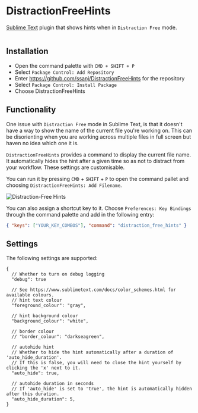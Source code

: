 # DistractionFreeHints

[Sublime Text](https://www.sublimetext.com/) plugin that shows hints when in `Distraction Free` mode.

![]()

## Installation

- Open the command palette with `CMD + SHIFT + P`
- Select `Package Control: Add Repository`
- Enter https://github.com/ssanj/DistractionFreeHints for the repository
- Select `Package Control: Install Package`
- Choose DistractionFreeHints


## Functionality

One issue with `Distraction Free` mode in Sublime Text, is that it doesn't have a way to show the name of the current file
you're working on. This can be disorienting when you are working across multiple files in full screen but haven no idea
which one it is.

`DistractionFreeHints` provides a command to display the current file name. It automatically hides the hint after a given
time so as not to distract from your workflow. These settings are customisable.

You can run it by pressing `CMD` + `SHIFT` + `P`
to open the command pallet and choosing `DistractionFreeHints: Add Filename`.

![Distraction-Free Hints](distraction-free-hints.png)

You can also assign a shortcut key to it. Choose `Preferences: Key Bindings` through the command palette and add
in the following entry:

```json
{ "keys": ["YOUR_KEY_COMBOS"], "command": "distraction_free_hints" }
```

## Settings

The following settings are supported:

```
{
  // Whether to turn on debug logging
  "debug": true

  // See https://www.sublimetext.com/docs/color_schemes.html for available colours.
  // hint text colour
  "foreground_colour": "gray",

  // hint background colour
  "background_colour": "white",

  // border colour
  // "border_colour": "darkseagreen",

  // autohide hint
  // Whether to hide the hint automatically after a duration of 'auto_hide_duration'.
  // If this is false, you will need to close the hint yourself by clicking the 'x' next to it.
  "auto_hide": true,

  // autohide duration in seconds
  // If 'auto_hide' is set to 'true', the hint is automatically hidden after this duration.
  "auto_hide_duration": 5,
}

```
